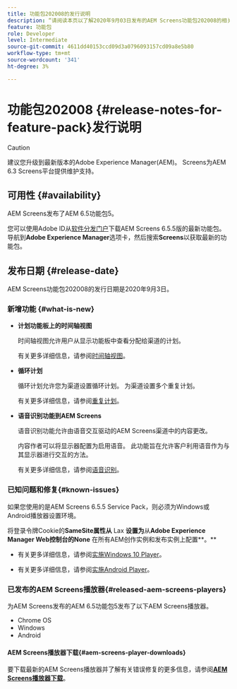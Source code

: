 ```yaml
---
title: 功能包202008的发行说明
description: “请阅读本页以了解2020年9月03日发布的AEM Screens功能包202008的相关信息。”
feature: 功能包
role: Developer
level: Intermediate
source-git-commit: 4611dd40153ccd09d3a0796093157cd09a8e5b80
workflow-type: tm+mt
source-wordcount: '341'
ht-degree: 3%

---
```



# 功能包202008 {#release-notes-for-feature-pack}发行说明

>[!CAUTION]
>
>建议您升级到最新版本的Adobe Experience Manager(AEM)。 Screens为AEM 6.3 Screens平台提供维护支持。

## 可用性 {#availability}

AEM Screens发布了AEM 6.5功能包5。

您可以使用Adobe ID从[软件分发门户](https://experience.adobe.com/#/downloads/content/software-distribution/en/aem.html)下载AEM Screens 6.5.5版的最新功能包。 导航到&#x200B;**Adobe Experience Manager**&#x200B;选项卡，然后搜索&#x200B;**Screens**&#x200B;以获取最新的功能包。

## 发布日期 {#release-date}

AEM Screens功能包202008的发行日期是2020年9月3日。

### 新增功能 {#what-is-new}

* **计划功能板上的时间轴视图**

   时间轴视图允许用户从显示功能板中查看分配给渠道的计划。

   有关更多详细信息，请参阅[时间轴视图](/help/user-guide/channel-assignment-latest-fp.md#timeline-view)。

* **循环计划**

   循环计划允许您为渠道设置循环计划。 为渠道设置多个重复计划。

   有关更多详细信息，请参阅[重复计划](/help/user-guide/channel-assignment-latest-fp.md#recurrence-schedule)。

* **语音识别功能到AEM Screens**

   语音识别功能允许由语音交互驱动的AEM Screens渠道中的内容更改。

   内容作者可以将显示器配置为启用语音。 此功能旨在允许客户利用语音作为与其显示器进行交互的方法。

   有关更多详细信息，请参阅[语音识别](voice-recognition.md)。

### 已知问题和修复{#known-issues}

如果您使用的是AEM Screens 6.5.5 Service Pack，则必须为Windows或Android播放器设置环境。

将登录令牌Cookie的&#x200B;**SameSite属性从** Lax **设置为**&#x200B;从&#x200B;**Adobe Experience Manager Web控制台的None**
在所有AEM创作实例和发布实例上配置**。**

* 有关更多详细信息，请参阅[实施Windows 10 Player](implementing-windows-player.md#fp-environment-setup)。

* 有关更多详细信息，请参阅[实施Android Player](implementing-android-player.md#fp-environment-setup)。

### 已发布的AEM Screens播放器{#released-aem-screens-players}

为AEM Screens发布的AEM 6.5功能包5发布了以下AEM Screens播放器。

* Chrome OS
* Windows
* Android

#### AEM Screens播放器下载{#aem-screens-player-downloads}

要下载最新的AEM Screens播放器并了解有关错误修复的更多信息，请参阅&#x200B;**[AEM Screens播放器下载](https://download.macromedia.com/screens/index.html)**。
